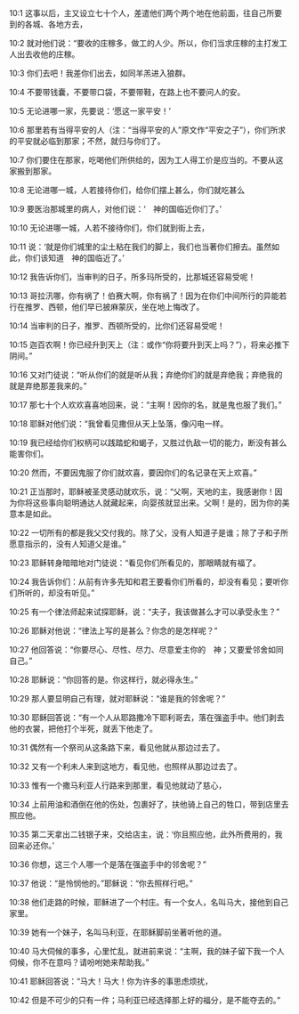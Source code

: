 <a id="1"></a>10:1  这事以后，主又设立七十个人，差遣他们两个两个地在他前面，往自己所要到的各城、各地方去，  

<a id="2"></a>10:2  就对他们说：“要收的庄稼多，做工的人少。所以，你们当求庄稼的主打发工人出去收他的庄稼。  

<a id="3"></a>10:3  你们去吧！我差你们出去，如同羊羔进入狼群。  

<a id="4"></a>10:4  不要带钱囊，不要带口袋，不要带鞋，在路上也不要问人的安。  

<a id="5"></a>10:5  无论进哪一家，先要说：‘愿这一家平安！’  

<a id="6"></a>10:6  那里若有当得平安的人（注：“当得平安的人”原文作“平安之子”），你们所求的平安就必临到那家；不然，就归与你们了。  

<a id="7"></a>10:7  你们要住在那家，吃喝他们所供给的，因为工人得工价是应当的。不要从这家搬到那家。  

<a id="8"></a>10:8  无论进哪一城，人若接待你们，给你们摆上甚么，你们就吃甚么  

<a id="9"></a>10:9  要医治那城里的病人，对他们说：‘　神的国临近你们了。’  

<a id="10"></a>10:10  无论进哪一城，人若不接待你们，你们就到街上去，　　  

<a id="11"></a>10:11  说：‘就是你们城里的尘土粘在我们的脚上，我们也当著你们擦去。虽然如此，你们该知道　神的国临近了。’  

<a id="12"></a>10:12  我告诉你们，当审判的日子，所多玛所受的，比那城还容易受呢！  

<a id="13"></a>10:13  哥拉汛哪，你有祸了！伯赛大啊，你有祸了！因为在你们中间所行的异能若行在推罗、西顿，他们早已披麻蒙灰，坐在地上悔改了。  

<a id="14"></a>10:14  当审判的日子，推罗、西顿所受的，比你们还容易受呢！  

<a id="15"></a>10:15  迦百农啊！你已经升到天上（注：或作“你将要升到天上吗？”），将来必推下阴间。”  

<a id="16"></a>10:16  又对门徒说：“听从你们的就是听从我；弃绝你们的就是弃绝我；弃绝我的就是弃绝那差我来的。”  

<a id="17"></a>10:17  那七十个人欢欢喜喜地回来，说：“主啊！因你的名，就是鬼也服了我们。”  

<a id="18"></a>10:18  耶稣对他们说：“我曾看见撒但从天上坠落，像闪电一样。  

<a id="19"></a>10:19  我已经给你们权柄可以践踏蛇和蝎子，又胜过仇敌一切的能力，断没有甚么能害你们。  

<a id="20"></a>10:20  然而，不要因鬼服了你们就欢喜，要因你们的名记录在天上欢喜。”  

<a id="21"></a>10:21  正当那时，耶稣被圣灵感动就欢乐，说：“父啊，天地的主，我感谢你！因为你将这些事向聪明通达人就藏起来，向婴孩就显出来。父啊！是的，因为你的美意本是如此。　  

<a id="22"></a>10:22  一切所有的都是我父交付我的。除了父，没有人知道子是谁；除了子和子所愿意指示的，没有人知道父是谁。”  

<a id="23"></a>10:23  耶稣转身暗暗地对门徒说：“看见你们所看见的，那眼睛就有福了。  

<a id="24"></a>10:24  我告诉你们：从前有许多先知和君王要看你们所看的，却没有看见；要听你们所听的，却没有听见。”  

<a id="25"></a>10:25  有一个律法师起来试探耶稣，说：“夫子，我该做甚么才可以承受永生？”  

<a id="26"></a>10:26  耶稣对他说：“律法上写的是甚么？你念的是怎样呢？”  

<a id="27"></a>10:27  他回答说：“你要尽心、尽性、尽力、尽意爱主你的　神；又要爱邻舍如同自己。”  

<a id="28"></a>10:28  耶稣说：“你回答的是。你这样行，就必得永生。”  

<a id="29"></a>10:29  那人要显明自己有理，就对耶稣说：“谁是我的邻舍呢？”  

<a id="30"></a>10:30  耶稣回答说：“有一个人从耶路撒冷下耶利哥去，落在强盗手中。他们剥去他的衣裳，把他打个半死，就丢下他走了。　  

<a id="31"></a>10:31  偶然有一个祭司从这条路下来，看见他就从那边过去了。  

<a id="32"></a>10:32  又有一个利未人来到这地方，看见他，也照样从那边过去了。  

<a id="33"></a>10:33  惟有一个撒马利亚人行路来到那里，看见他就动了慈心，  

<a id="34"></a>10:34  上前用油和酒倒在他的伤处，包裹好了，扶他骑上自己的牲口，带到店里去照应他。  

<a id="35"></a>10:35  第二天拿出二钱银子来，交给店主，说：‘你且照应他，此外所费用的，我回来必还你。’  

<a id="36"></a>10:36  你想，这三个人哪一个是落在强盗手中的邻舍呢？”  

<a id="37"></a>10:37  他说：“是怜悯他的。”耶稣说：“你去照样行吧。”  

<a id="38"></a>10:38  他们走路的时候，耶稣进了一个村庄。有一个女人，名叫马大，接他到自己家里。  

<a id="39"></a>10:39  她有一个妹子，名叫马利亚，在耶稣脚前坐著听他的道。  

<a id="40"></a>10:40  马大伺候的事多，心里忙乱，就进前来说：“主啊，我的妹子留下我一个人伺候，你不在意吗？请吩咐她来帮助我。”  

<a id="41"></a>10:41  耶稣回答说：“马大！马大！你为许多的事思虑烦扰，　  

<a id="42"></a>10:42  但是不可少的只有一件；马利亚已经选择那上好的福分，是不能夺去的。”  
